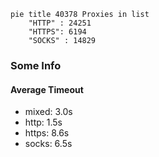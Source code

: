 
```mermaid
pie title 40378 Proxies in list
    "HTTP" : 24251
    "HTTPS": 6194
    "SOCKS" : 14829
```

### Some Info
#### Average Timeout

- mixed: 3.0s
- http: 1.5s
- https: 8.6s
- socks: 6.5s